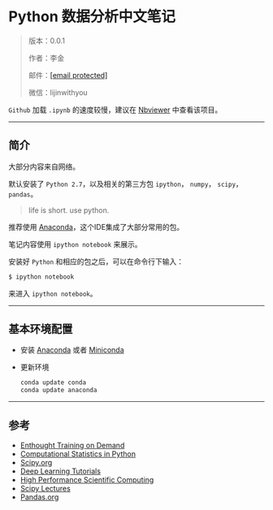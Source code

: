 # Python 数据分析中文笔记

> 版本：0.0.1
> 
> 作者：李金
> 
> 邮件：[[email protected]](/cdn-cgi/l/email-protection)
> 
> 微信：lijinwithyou

`Github` 加载 `.ipynb` 的速度较慢，建议在 [Nbviewer](http://nbviewer.ipython.org/github/lijin-THU/notes-python/blob/master/index.ipynb) 中查看该项目。

* * *

## 简介

大部分内容来自网络。

默认安装了 `Python 2.7`，以及相关的第三方包 `ipython`， `numpy`， `scipy`，`pandas`。

> life is short. use python.

推荐使用 [Anaconda](http://www.continuum.io/downloads)，这个IDE集成了大部分常用的包。

笔记内容使用 `ipython notebook` 来展示。

安装好 `Python` 和相应的包之后，可以在命令行下输入：

```py
$ ipython notebook
```

来进入 `ipython notebook`。

* * *

## 基本环境配置

*   安装 [Anaconda](http://www.continuum.io/downloads) 或者 [Miniconda](http://conda.pydata.org/miniconda.html)

*   更新环境

    ```py
    conda update conda
    conda update anaconda
    ```

* * *

## 参考

*   [Enthought Training on Demand](https://training.enthought.com/)
*   [Computational Statistics in Python](http://people.duke.edu/~ccc14/sta-663/index.html#rd)
*   [Scipy.org](http://scipy.org/)
*   [Deep Learning Tutorials](http://deeplearning.net/tutorial/)
*   [High Performance Scientific Computing](http://faculty.washington.edu/rjl/uwhpsc-coursera/index.html)
*   [Scipy Lectures](http://www.scipy-lectures.org/)
*   [Pandas.org](http://pandas.pydata.org/pandas-docs/stable/index.html)

